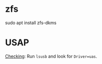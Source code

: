 # zfs

sudo apt install zfs-dkms


# USAP

[Checking](https://superuser.com/questions/928741/how-can-i-check-whether-usb3-0-uasp-usb-attached-scsi-protocol-mode-is-enabled): Run `lsusb` and look for `Driver=uas`.


